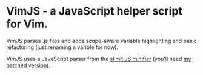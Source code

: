 # VimJS - a JavaScript helper script for Vim.

VimJS parses .js files and adds scope-aware variable highlighting and basic refactoring (just renaming a varible for now).

VimJS uses a JavaScript parser from the [slimit JS minifier](https://github.com/rspivak/slimit) (you'll need [my patched version](https://github.com/rojer/slimit)).
